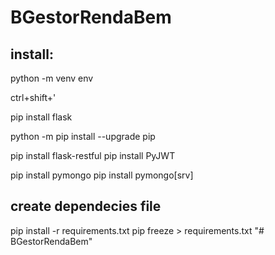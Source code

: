 # BGestorRendaBem

## install:
python -m venv env

ctrl+shift+'

pip install flask

python -m pip install --upgrade pip

pip install flask-restful
pip install PyJWT

pip install pymongo
pip install pymongo[srv]

## create dependecies file
pip install -r requirements.txt
pip freeze > requirements.txt
"# BGestorRendaBem" 
